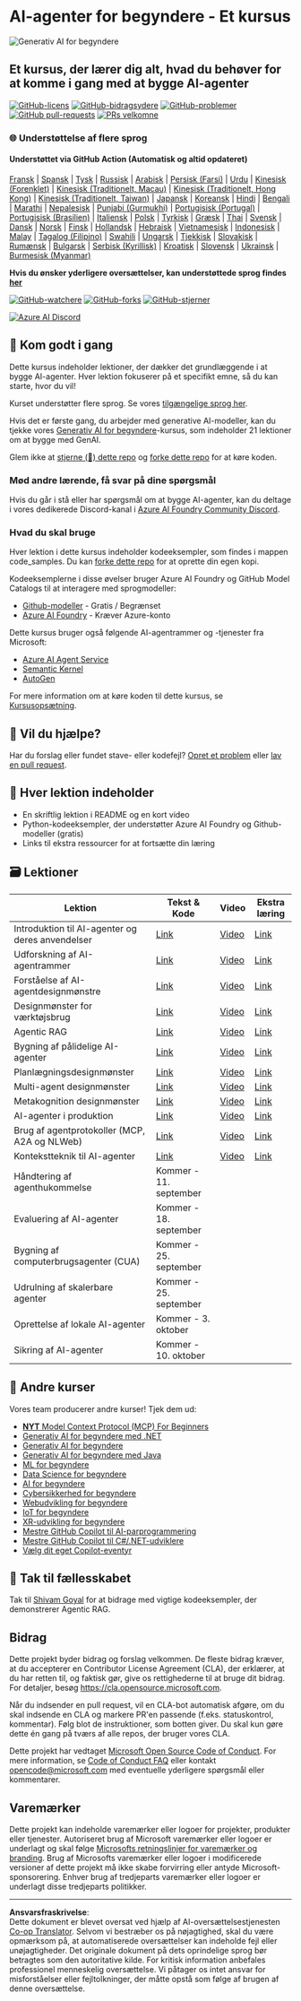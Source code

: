 <!--
CO_OP_TRANSLATOR_METADATA:
{
  "original_hash": "525a30a46e4451e243da0bb866d0f5f0",
  "translation_date": "2025-09-04T08:34:55+00:00",
  "source_file": "README.md",
  "language_code": "da"
}
-->
# AI-agenter for begyndere - Et kursus

![Generativ AI for begyndere](../../translated_images/repo-thumbnailv2.06f4a48036fde647f6ba4eb19f5651babe59bb30e972748afb349e47725d7601.da.png)

## Et kursus, der lærer dig alt, hvad du behøver for at komme i gang med at bygge AI-agenter

[![GitHub-licens](https://img.shields.io/github/license/microsoft/ai-agents-for-beginners.svg)](https://github.com/microsoft/ai-agents-for-beginners/blob/master/LICENSE?WT.mc_id=academic-105485-koreyst)
[![GitHub-bidragsydere](https://img.shields.io/github/contributors/microsoft/ai-agents-for-beginners.svg)](https://GitHub.com/microsoft/ai-agents-for-beginners/graphs/contributors/?WT.mc_id=academic-105485-koreyst)
[![GitHub-problemer](https://img.shields.io/github/issues/microsoft/ai-agents-for-beginners.svg)](https://GitHub.com/microsoft/ai-agents-for-beginners/issues/?WT.mc_id=academic-105485-koreyst)
[![GitHub pull-requests](https://img.shields.io/github/issues-pr/microsoft/ai-agents-for-beginners.svg)](https://GitHub.com/microsoft/ai-agents-for-beginners/pulls/?WT.mc_id=academic-105485-koreyst)
[![PRs velkomne](https://img.shields.io/badge/PRs-welcome-brightgreen.svg?style=flat-square)](http://makeapullrequest.com?WT.mc_id=academic-105485-koreyst)

### 🌐 Understøttelse af flere sprog

#### Understøttet via GitHub Action (Automatisk og altid opdateret)

[Fransk](../fr/README.md) | [Spansk](../es/README.md) | [Tysk](../de/README.md) | [Russisk](../ru/README.md) | [Arabisk](../ar/README.md) | [Persisk (Farsi)](../fa/README.md) | [Urdu](../ur/README.md) | [Kinesisk (Forenklet)](../zh/README.md) | [Kinesisk (Traditionelt, Macau)](../mo/README.md) | [Kinesisk (Traditionelt, Hong Kong)](../hk/README.md) | [Kinesisk (Traditionelt, Taiwan)](../tw/README.md) | [Japansk](../ja/README.md) | [Koreansk](../ko/README.md) | [Hindi](../hi/README.md) | [Bengali](../bn/README.md) | [Marathi](../mr/README.md) | [Nepalesisk](../ne/README.md) | [Punjabi (Gurmukhi)](../pa/README.md) | [Portugisisk (Portugal)](../pt/README.md) | [Portugisisk (Brasilien)](../br/README.md) | [Italiensk](../it/README.md) | [Polsk](../pl/README.md) | [Tyrkisk](../tr/README.md) | [Græsk](../el/README.md) | [Thai](../th/README.md) | [Svensk](../sv/README.md) | [Dansk](./README.md) | [Norsk](../no/README.md) | [Finsk](../fi/README.md) | [Hollandsk](../nl/README.md) | [Hebraisk](../he/README.md) | [Vietnamesisk](../vi/README.md) | [Indonesisk](../id/README.md) | [Malay](../ms/README.md) | [Tagalog (Filipino)](../tl/README.md) | [Swahili](../sw/README.md) | [Ungarsk](../hu/README.md) | [Tjekkisk](../cs/README.md) | [Slovakisk](../sk/README.md) | [Rumænsk](../ro/README.md) | [Bulgarsk](../bg/README.md) | [Serbisk (Kyrillisk)](../sr/README.md) | [Kroatisk](../hr/README.md) | [Slovensk](../sl/README.md) | [Ukrainsk](../uk/README.md) | [Burmesisk (Myanmar)](../my/README.md)

**Hvis du ønsker yderligere oversættelser, kan understøttede sprog findes [her](https://github.com/Azure/co-op-translator/blob/main/getting_started/supported-languages.md)**

[![GitHub-watchere](https://img.shields.io/github/watchers/microsoft/ai-agents-for-beginners.svg?style=social&label=Watch)](https://GitHub.com/microsoft/ai-agents-for-beginners/watchers/?WT.mc_id=academic-105485-koreyst)
[![GitHub-forks](https://img.shields.io/github/forks/microsoft/ai-agents-for-beginners.svg?style=social&label=Fork)](https://GitHub.com/microsoft/ai-agents-for-beginners/network/?WT.mc_id=academic-105485-koreyst)
[![GitHub-stjerner](https://img.shields.io/github/stars/microsoft/ai-agents-for-beginners.svg?style=social&label=Star)](https://GitHub.com/microsoft/ai-agents-for-beginners/stargazers/?WT.mc_id=academic-105485-koreyst)

[![Azure AI Discord](https://dcbadge.limes.pink/api/server/kzRShWzttr)](https://discord.gg/kzRShWzttr)

## 🌱 Kom godt i gang

Dette kursus indeholder lektioner, der dækker det grundlæggende i at bygge AI-agenter. Hver lektion fokuserer på et specifikt emne, så du kan starte, hvor du vil!

Kurset understøtter flere sprog. Se vores [tilgængelige sprog her](../..).

Hvis det er første gang, du arbejder med generative AI-modeller, kan du tjekke vores [Generativ AI for begyndere](https://aka.ms/genai-beginners)-kursus, som indeholder 21 lektioner om at bygge med GenAI.

Glem ikke at [stjerne (🌟) dette repo](https://docs.github.com/en/get-started/exploring-projects-on-github/saving-repositories-with-stars?WT.mc_id=academic-105485-koreyst) og [forke dette repo](https://github.com/microsoft/ai-agents-for-beginners/fork) for at køre koden.

### Mød andre lærende, få svar på dine spørgsmål

Hvis du går i stå eller har spørgsmål om at bygge AI-agenter, kan du deltage i vores dedikerede Discord-kanal i [Azure AI Foundry Community Discord](https://aka.ms/ai-agents/discord).

### Hvad du skal bruge

Hver lektion i dette kursus indeholder kodeeksempler, som findes i mappen code_samples. Du kan [forke dette repo](https://github.com/microsoft/ai-agents-for-beginners/fork) for at oprette din egen kopi.

Kodeeksemplerne i disse øvelser bruger Azure AI Foundry og GitHub Model Catalogs til at interagere med sprogmodeller:

- [Github-modeller](https://aka.ms/ai-agents-beginners/github-models) - Gratis / Begrænset
- [Azure AI Foundry](https://aka.ms/ai-agents-beginners/ai-foundry) - Kræver Azure-konto

Dette kursus bruger også følgende AI-agentrammer og -tjenester fra Microsoft:

- [Azure AI Agent Service](https://aka.ms/ai-agents-beginners/ai-agent-service)
- [Semantic Kernel](https://aka.ms/ai-agents-beginners/semantic-kernel)
- [AutoGen](https://aka.ms/ai-agents/autogen)

For mere information om at køre koden til dette kursus, se [Kursusopsætning](./00-course-setup/README.md).

## 🙏 Vil du hjælpe?

Har du forslag eller fundet stave- eller kodefejl? [Opret et problem](https://github.com/microsoft/ai-agents-for-beginners/issues?WT.mc_id=academic-105485-koreyst) eller [lav en pull request](https://github.com/microsoft/ai-agents-for-beginners/pulls?WT.mc_id=academic-105485-koreyst).

## 📂 Hver lektion indeholder

- En skriftlig lektion i README og en kort video
- Python-kodeeksempler, der understøtter Azure AI Foundry og Github-modeller (gratis)
- Links til ekstra ressourcer for at fortsætte din læring

## 🗃️ Lektioner

| **Lektion**                                  | **Tekst & Kode**                                  | **Video**                                                  | **Ekstra læring**                                                                    |
|----------------------------------------------|---------------------------------------------------|------------------------------------------------------------|-------------------------------------------------------------------------------------|
| Introduktion til AI-agenter og deres anvendelser | [Link](./01-intro-to-ai-agents/README.md)         | [Video](https://youtu.be/3zgm60bXmQk?si=z8QygFvYQv-9WtO1)  | [Link](https://aka.ms/ai-agents-beginners/collection?WT.mc_id=academic-105485-koreyst) |
| Udforskning af AI-agentrammer                | [Link](./02-explore-agentic-frameworks/README.md) | [Video](https://youtu.be/ODwF-EZo_O8?si=Vawth4hzVaHv-u0H)  | [Link](https://aka.ms/ai-agents-beginners/collection?WT.mc_id=academic-105485-koreyst) |
| Forståelse af AI-agentdesignmønstre          | [Link](./03-agentic-design-patterns/README.md)    | [Video](https://youtu.be/m9lM8qqoOEA?si=BIzHwzstTPL8o9GF)  | [Link](https://aka.ms/ai-agents-beginners/collection?WT.mc_id=academic-105485-koreyst) |
| Designmønster for værktøjsbrug               | [Link](./04-tool-use/README.md)                   | [Video](https://youtu.be/vieRiPRx-gI?si=2z6O2Xu2cu_Jz46N)  | [Link](https://aka.ms/ai-agents-beginners/collection?WT.mc_id=academic-105485-koreyst) |
| Agentic RAG                                  | [Link](./05-agentic-rag/README.md)                | [Video](https://youtu.be/WcjAARvdL7I?si=gKPWsQpKiIlDH9A3)  | [Link](https://aka.ms/ai-agents-beginners/collection?WT.mc_id=academic-105485-koreyst) |
| Bygning af pålidelige AI-agenter             | [Link](./06-building-trustworthy-agents/README.md)| [Video](https://youtu.be/iZKkMEGBCUQ?si=jZjpiMnGFOE9L8OK)  | [Link](https://aka.ms/ai-agents-beginners/collection?WT.mc_id=academic-105485-koreyst) |
| Planlægningsdesignmønster                   | [Link](./07-planning-design/README.md)            | [Video](https://youtu.be/kPfJ2BrBCMY?si=6SC_iv_E5-mzucnC)  | [Link](https://aka.ms/ai-agents-beginners/collection?WT.mc_id=academic-105485-koreyst) |
| Multi-agent designmønster                   | [Link](./08-multi-agent/README.md)                | [Video](https://youtu.be/V6HpE9hZEx0?si=rMgDhEu7wXo2uo6g)  | [Link](https://aka.ms/ai-agents-beginners/collection?WT.mc_id=academic-105485-koreyst) |
| Metakognition designmønster                 | [Link](./09-metacognition/README.md)              | [Video](https://youtu.be/His9R6gw6Ec?si=8gck6vvdSNCt6OcF)  | [Link](https://aka.ms/ai-agents-beginners/collection?WT.mc_id=academic-105485-koreyst) |
| AI-agenter i produktion                     | [Link](./10-ai-agents-production/README.md)       | [Video](https://youtu.be/l4TP6IyJxmQ?si=31dnhexRo6yLRJDl)  | [Link](https://aka.ms/ai-agents-beginners/collection?WT.mc_id=academic-105485-koreyst) |
| Brug af agentprotokoller (MCP, A2A og NLWeb) | [Link](./11-agentic-protocols/README.md)          | [Video](https://youtu.be/X-Dh9R3Opn8)                      | [Link](https://aka.ms/ai-agents-beginners/collection?WT.mc_id=academic-105485-koreyst) |
| Kontekstteknik til AI-agenter              | [Link](./12-context-engineering/README.md)         | [Video](https://youtu.be/F5zqRV7gEag)                                 | [Link](https://aka.ms/ai-agents-beginners/collection?WT.mc_id=academic-105485-koreyst) |
| Håndtering af agenthukommelse              | Kommer - 11. september                             |                                                            |                                                                                        |
| Evaluering af AI-agenter                   | Kommer - 18. september                             |                                                            |                                                                                        |
| Bygning af computerbrugsagenter (CUA)      | Kommer - 25. september                             |                                                            |                                                                                        |
| Udrulning af skalerbare agenter            | Kommer - 25. september                             |                                                            |                                                                                        |
| Oprettelse af lokale AI-agenter            | Kommer - 3. oktober                                |                                                            |                                                                                        |
| Sikring af AI-agenter                      | Kommer - 10. oktober                               |                                                            |                                                                                        |

## 🎒 Andre kurser

Vores team producerer andre kurser! Tjek dem ud:

- [**NYT** Model Context Protocol (MCP) For Beginners](https://github.com/microsoft/mcp-for-beginners?WT.mc_id=academic-105485-koreyst)
- [Generativ AI for begyndere med .NET](https://github.com/microsoft/Generative-AI-for-beginners-dotnet?WT.mc_id=academic-105485-koreyst)
- [Generativ AI for begyndere](https://github.com/microsoft/generative-ai-for-beginners?WT.mc_id=academic-105485-koreyst)
- [Generativ AI for begyndere med Java](https://github.com/microsoft/generative-ai-for-beginners-java?WT.mc_id=academic-105485-koreyst)
- [ML for begyndere](https://aka.ms/ml-beginners?WT.mc_id=academic-105485-koreyst)
- [Data Science for begyndere](https://aka.ms/datascience-beginners?WT.mc_id=academic-105485-koreyst)
- [AI for begyndere](https://aka.ms/ai-beginners?WT.mc_id=academic-105485-koreyst)
- [Cybersikkerhed for begyndere](https://github.com/microsoft/Security-101??WT.mc_id=academic-96948-sayoung)
- [Webudvikling for begyndere](https://aka.ms/webdev-beginners?WT.mc_id=academic-105485-koreyst)
- [IoT for begyndere](https://aka.ms/iot-beginners?WT.mc_id=academic-105485-koreyst)
- [XR-udvikling for begyndere](https://github.com/microsoft/xr-development-for-beginners?WT.mc_id=academic-105485-koreyst)
- [Mestre GitHub Copilot til AI-parprogrammering](https://aka.ms/GitHubCopilotAI?WT.mc_id=academic-105485-koreyst)
- [Mestre GitHub Copilot til C#/.NET-udviklere](https://github.com/microsoft/mastering-github-copilot-for-dotnet-csharp-developers?WT.mc_id=academic-105485-koreyst)
- [Vælg dit eget Copilot-eventyr](https://github.com/microsoft/CopilotAdventures?WT.mc_id=academic-105485-koreyst)

## 🌟 Tak til fællesskabet

Tak til [Shivam Goyal](https://www.linkedin.com/in/shivam2003/) for at bidrage med vigtige kodeeksempler, der demonstrerer Agentic RAG.

## Bidrag

Dette projekt byder bidrag og forslag velkommen. De fleste bidrag kræver, at du accepterer en
Contributor License Agreement (CLA), der erklærer, at du har retten til, og faktisk gør, give os
rettighederne til at bruge dit bidrag. For detaljer, besøg 
<https://cla.opensource.microsoft.com>.

Når du indsender en pull request, vil en CLA-bot automatisk afgøre, om du skal indsende
en CLA og markere PR'en passende (f.eks. statuskontrol, kommentar). Følg blot de instruktioner,
som botten giver. Du skal kun gøre dette én gang på tværs af alle repos, der bruger vores CLA.

Dette projekt har vedtaget [Microsoft Open Source Code of Conduct](https://opensource.microsoft.com/codeofconduct/).
For mere information, se [Code of Conduct FAQ](https://opensource.microsoft.com/codeofconduct/faq/) eller
kontakt [opencode@microsoft.com](mailto:opencode@microsoft.com) med eventuelle yderligere spørgsmål eller kommentarer.

## Varemærker

Dette projekt kan indeholde varemærker eller logoer for projekter, produkter eller tjenester. Autoriseret brug af Microsoft
varemærker eller logoer er underlagt og skal følge
[Microsofts retningslinjer for varemærker og branding](https://www.microsoft.com/legal/intellectualproperty/trademarks/usage/general).
Brug af Microsofts varemærker eller logoer i modificerede versioner af dette projekt må ikke skabe forvirring eller antyde Microsoft-sponsorering.
Enhver brug af tredjeparts varemærker eller logoer er underlagt disse tredjeparts politikker.

---

**Ansvarsfraskrivelse**:  
Dette dokument er blevet oversat ved hjælp af AI-oversættelsestjenesten [Co-op Translator](https://github.com/Azure/co-op-translator). Selvom vi bestræber os på nøjagtighed, skal du være opmærksom på, at automatiserede oversættelser kan indeholde fejl eller unøjagtigheder. Det originale dokument på dets oprindelige sprog bør betragtes som den autoritative kilde. For kritisk information anbefales professionel menneskelig oversættelse. Vi påtager os intet ansvar for misforståelser eller fejltolkninger, der måtte opstå som følge af brugen af denne oversættelse.